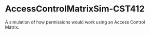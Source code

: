 # AccessControlMatrixSim-CST412
A simulation of how permissions would work using an Access Control Matrix.
